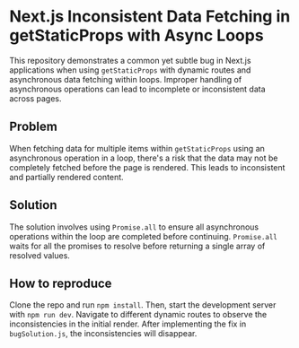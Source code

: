 # Next.js Inconsistent Data Fetching in getStaticProps with Async Loops

This repository demonstrates a common yet subtle bug in Next.js applications when using `getStaticProps` with dynamic routes and asynchronous data fetching within loops.  Improper handling of asynchronous operations can lead to incomplete or inconsistent data across pages.

## Problem
When fetching data for multiple items within `getStaticProps` using an asynchronous operation in a loop, there's a risk that the data may not be completely fetched before the page is rendered. This leads to inconsistent and partially rendered content.

## Solution
The solution involves using `Promise.all` to ensure all asynchronous operations within the loop are completed before continuing.  `Promise.all` waits for all the promises to resolve before returning a single array of resolved values.

## How to reproduce
Clone the repo and run `npm install`. Then, start the development server with `npm run dev`.  Navigate to different dynamic routes to observe the inconsistencies in the initial render. After implementing the fix in `bugSolution.js`, the inconsistencies will disappear.